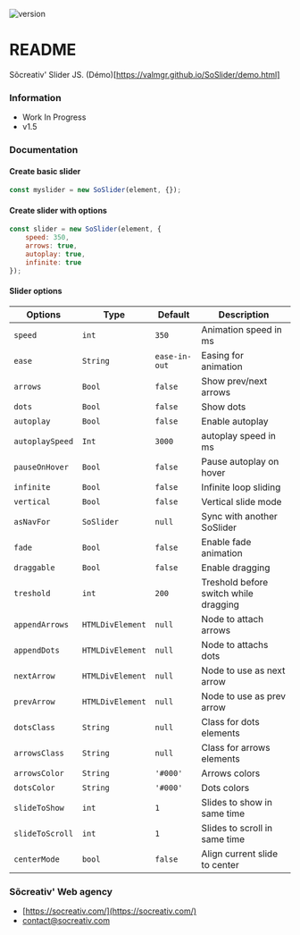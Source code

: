 ![version](https://img.shields.io/badge/Version-v1.5-informational)

# README #

Sõcreativ' Slider JS.
(Démo)[https://valmgr.github.io/SoSlider/demo.html]

### Information ###

* Work In Progress
* v1.5

### Documentation ###

#### Create basic slider
```js
const myslider = new SoSlider(element, {});
```

#### Create slider with options
```js
const slider = new SoSlider(element, {
    speed: 350,
    arrows: true,
    autoplay: true,
    infinite: true
});
```

#### Slider options

| Options           | Type              | Default       | Description                           |
|-------------------|-------------------|---------------|---------------------------------------|
| `speed`           | `int`             | `350`         | Animation speed in ms                 |
| `ease`            | `String`          | `ease-in-out` | Easing for animation                  |
| `arrows`          | `Bool`            | `false`       | Show prev/next arrows                 |
| `dots`            | `Bool`            | `false`       | Show dots                             |
| `autoplay`        | `Bool`            | `false`       | Enable autoplay                       |
| `autoplaySpeed`   | `Int`             | `3000`        | autoplay speed in ms                  |
| `pauseOnHover`    | `Bool`            | `false`       | Pause autoplay on hover               |
| `infinite`        | `Bool`            | `false`       | Infinite loop sliding                 |
| `vertical`        | `Bool`            | `false`       | Vertical slide mode                   |
| `asNavFor`        | `SoSlider`        | `null`        | Sync with another SoSlider            |
| `fade`            | `Bool`            | `false`       | Enable fade animation                 |
| `draggable`       | `Bool`            | `false`       | Enable dragging                       |
| `treshold`        | `int`             | `200`         | Treshold before switch while dragging |
| `appendArrows`    | `HTMLDivElement`  | `null`        | Node to attach arrows                 |
| `appendDots`      | `HTMLDivElement`  | `null`        | Node to attachs dots                  |
| `nextArrow`       | `HTMLDivElement`  | `null`        | Node to use as next arrow             |
| `prevArrow`       | `HTMLDivElement`  | `null`        | Node to use as prev arrow             |
| `dotsClass`       | `String`          | `null`        | Class for dots elements               |
| `arrowsClass`     | `String`          | `null`        | Class for arrows elements             |
| `arrowsColor`     | `String`          | `'#000'`      | Arrows colors                         |
| `dotsColor`       | `String`          | `'#000'`      | Dots colors                           |
| `slideToShow`     | `int`             | `1`           | Slides to show in same time           |
| `slideToScroll`   | `int`             | `1`           | Slides to scroll in same time         |
| `centerMode`      | `bool`            | `false`       | Align current slide to center         |



### Sõcreativ' Web agency ###

* [https://socreativ.com/](https://socreativ.com/)
* [contact@socreativ.com](mailto:contact@socreativ.com)